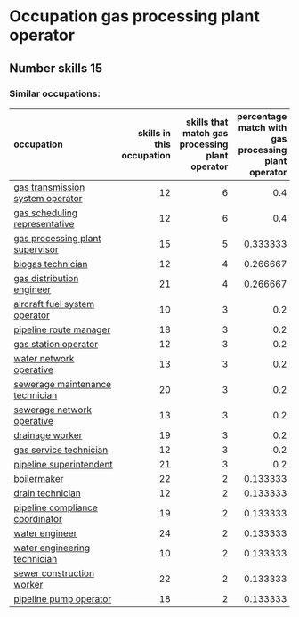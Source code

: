 # Occupation gas processing plant operator
## Number skills 15
### Similar occupations:
| occupation                                                              |   skills in this occupation |   skills that match gas processing plant operator |   percentage match with gas processing plant operator |   skills not in gas processing plant operator |
|:------------------------------------------------------------------------|----------------------------:|--------------------------------------------------:|------------------------------------------------------:|----------------------------------------------:|
| [gas transmission system operator](gas_transmission_system_operator.md) |                          12 |                                                 6 |                                              0.4      |                                             6 |
| [gas scheduling representative](gas_scheduling_representative.md)       |                          12 |                                                 6 |                                              0.4      |                                             6 |
| [gas processing plant supervisor](gas_processing_plant_supervisor.md)   |                          15 |                                                 5 |                                              0.333333 |                                            10 |
| [biogas technician](biogas_technician.md)                               |                          12 |                                                 4 |                                              0.266667 |                                             8 |
| [gas distribution engineer](gas_distribution_engineer.md)               |                          21 |                                                 4 |                                              0.266667 |                                            17 |
| [aircraft fuel system operator](aircraft_fuel_system_operator.md)       |                          10 |                                                 3 |                                              0.2      |                                             7 |
| [pipeline route manager](pipeline_route_manager.md)                     |                          18 |                                                 3 |                                              0.2      |                                            15 |
| [gas station operator](gas_station_operator.md)                         |                          12 |                                                 3 |                                              0.2      |                                             9 |
| [water network operative](water_network_operative.md)                   |                          13 |                                                 3 |                                              0.2      |                                            10 |
| [sewerage maintenance technician](sewerage_maintenance_technician.md)   |                          20 |                                                 3 |                                              0.2      |                                            17 |
| [sewerage network operative](sewerage_network_operative.md)             |                          13 |                                                 3 |                                              0.2      |                                            10 |
| [drainage worker](drainage_worker.md)                                   |                          19 |                                                 3 |                                              0.2      |                                            16 |
| [gas service technician](gas_service_technician.md)                     |                          12 |                                                 3 |                                              0.2      |                                             9 |
| [pipeline superintendent](pipeline superintendent.md)                   |                          21 |                                                 3 |                                              0.2      |                                            18 |
| [boilermaker](boilermaker.md)                                           |                          22 |                                                 2 |                                              0.133333 |                                            20 |
| [drain technician](drain_technician.md)                                 |                          12 |                                                 2 |                                              0.133333 |                                            10 |
| [pipeline compliance coordinator](pipeline_compliance_coordinator.md)   |                          19 |                                                 2 |                                              0.133333 |                                            17 |
| [water engineer](water_engineer.md)                                     |                          24 |                                                 2 |                                              0.133333 |                                            22 |
| [water engineering technician](water_engineering_technician.md)         |                          10 |                                                 2 |                                              0.133333 |                                             8 |
| [sewer construction worker](sewer_construction_worker.md)               |                          22 |                                                 2 |                                              0.133333 |                                            20 |
| [pipeline pump operator](pipeline_pump_operator.md)                     |                          18 |                                                 2 |                                              0.133333 |                                            16 |
